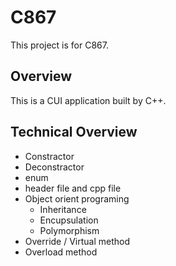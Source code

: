 # C867
This project is for C867.

## Overview
This is a CUI application built by C++.

## Technical Overview
* Constractor
* Deconstractor
* enum
* header file and cpp file
* Object orient programing 
  * Inheritance
  * Encupsulation
  * Polymorphism
* Override / Virtual method
* Overload method
